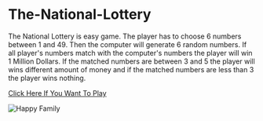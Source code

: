 # The-National-Lottery

The National Lottery is easy game. The player has to choose 6 numbers between 1 and 49. Then the computer will generate 6 random numbers. If all player's numbers match with the computer's numbers the player will win 1 Million Dollars. If the matched numbers are between 3 and 5 the player will wins different amount of money and if the matched numbers are less than 3 the player wins nothing.

[Click Here If You Want To Play](https://replit.com/@HristianBalevsk/The-National-Lottery?v=1)
<br>

![Happy Family](https://user-images.githubusercontent.com/114162692/205388929-9c95c643-4ed6-4fad-a407-27df839a309e.jpg)
